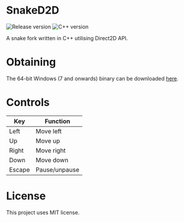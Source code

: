 # SnakeD2D

![Release version](https://img.shields.io/badge/release-v1.0.0-green.svg)
![C++ version](https://img.shields.io/badge/version-C++20-blue.svg)

A snake fork written in C++ utilising Direct2D API.


# Obtaining

The 64-bit Windows (7 and onwards) binary can be downloaded [here](https://github.com/makuke1234/SnakeD2D/releases/tag/Stable).


# Controls

| Key    | Function      |
|--------|---------------|
| Left   | Move left     |
| Up     | Move up       |
| Right  | Move right    |
| Down   | Move down     |
| Escape | Pause/unpause |


# License

This project uses MIT license.
